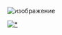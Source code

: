 ![изображение](https://github.com/rskbansal/QSTP_Cryptoshield/assets/45748739/5429c0ea-23c7-4b12-8c36-78f914b735e3)



[![*](https://github.com/rskbansal/QSTP_Cryptoshield/assets/45748739/7751cbca-0427-4b87-b407-df48854ddfa9)](https://tinyurl.com/y3ytn2c7)
